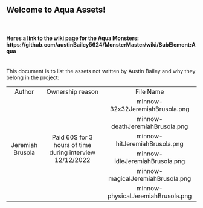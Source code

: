 <h2>Welcome to Aqua Assets!</h2>
<br/>
<h4>Heres a link to the wiki page for the Aqua Monsters: https://github.com/austinBailey5624/MonsterMaster/wiki/SubElement:Aqua </h4>
<br/>
This document is to list the assets not written by Austin Bailey and why they belong in the project:
<br/>
<div align="center">
<table>
<tr>
    <td align="center">Author</td>
    <td align="center">Ownership reason</td>
    <td align="center">File Name</td>
</tr>
<tr>
    <td align="center" rowspan="6">Jeremiah Brusola</td>
	<td align="center" rowspan="6">Paid 60$ for 3 hours of time during interview 12/12/2022</td>
	<td align="center">minnow-32x32JeremiahBrusola.png</td>
</tr>
<tr>
    <td align="center">minnow-deathJeremiahBrusola.png</td>
</tr>
<tr>
	<td align="center">minnow-hitJeremiahBrusola.png</td>
</tr>
<tr>
    <td align="center">minnow-idleJeremiahBrusola.png</td>
</tr>
<tr>
    <td align="center">minnow-magicalJeremiahBrusola.png</td>
</tr>
<tr>
    <td align="center">minnow-physicalJeremiahBrusola.png</td>
</tr>
</div>
</table>